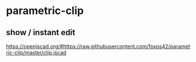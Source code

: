 # parametric-clip
## show / instant edit
https://openjscad.org/#https://raw.githubusercontent.com/foxos42/parametric-clip/master/clip.jscad
